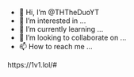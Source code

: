 - 👋 Hi, I’m @THTheDuoYT
- 👀 I’m interested in ...
- 🌱 I’m currently learning ...
- 💞️ I’m looking to collaborate on ...
- 📫 How to reach me ...

<!---
THTheDuoYT/THTheDuoYT is a ✨ special ✨ repository because its `README.md` (this file) appears on your GitHub profile.
You can click the Preview link to take a look at your changes.
---> https://1v1.lol/#
